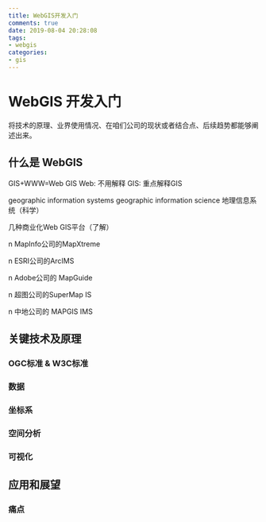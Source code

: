 ```yaml
---
title: WebGIS开发入门
comments: true
date: 2019-08-04 20:28:08
tags:
- webgis
categories:
- gis
---
```


# WebGIS 开发入门

将技术的原理、业界使用情况、在咱们公司的现状或者结合点、后续趋势都能够阐述出来。

## 什么是 WebGIS

GIS+WWW=Web GIS
Web: 不用解释
GIS: 重点解释GIS

geographic information systems 
geographic information science
地理信息系统（科学）


几种商业化Web GIS平台（了解）

n  MapInfo公司的MapXtreme

n  ESRI公司的ArcIMS

n  Adobe公司的 MapGuide

n  超图公司的SuperMap IS

n  中地公司的 MAPGIS IMS


## 关键技术及原理

### OGC标准 & W3C标准

### 数据

### 坐标系

### 空间分析

### 可视化

## 应用和展望

### 痛点
